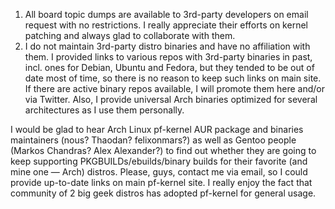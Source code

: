 

  1. All board topic dumps are available to 3rd-party developers on email request with no restrictions. I really appreciate their efforts on kernel patching and always glad to collaborate with them.
  2. I do not maintain 3rd-party distro binaries and have no affiliation with them. I provided links to various repos with 3rd-party binaries in past, incl. ones for Debian, Ubuntu and Fedora, but they tended to be out of date most of time, so there is no reason to keep such links on main site. If there are active binary repos available, I will promote them here and/or via Twitter. Also, I provide universal Arch binaries optimized for several architectures as I use them personally.



I would be glad to hear Arch Linux pf-kernel AUR package and binaries maintainers (nous? Thaodan? felixonmars?) as well as Gentoo people (Markos Chandras? Alex Alexander?) to find out whether they are going to keep supporting PKGBUILDs/ebuilds/binary builds for their favorite (and mine one — Arch) distros. Please, guys, contact me via email, so I could provide up-to-date links on main pf-kernel site. I really enjoy the fact that community of 2 big geek distros has adopted pf-kernel for general usage.

